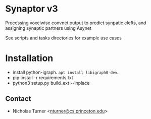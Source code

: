 # Synaptor v3
Processing voxelwise convnet output to predict synpatic clefts, and assigning synaptic partners using Asynet

See scripts and tasks directories for example use cases

# Installation
- install python-igraph. `apt install libigraph0-dev`. 
- pip install -r requirements.txt 
- python3 setup.py build_ext --inplace 

Contact
-------
* Nicholas Turner \<nturner@cs.princeton.edu\>
